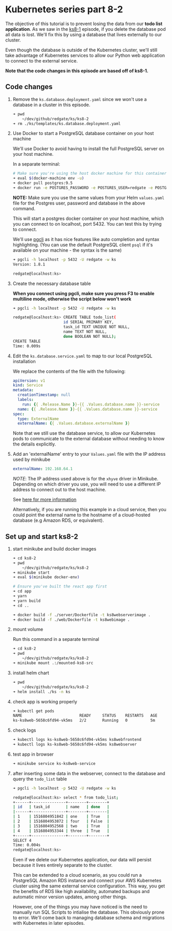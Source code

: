 # Kubernetes series part 8-2

The objective of this tutorial is to prevent losing the data from our **todo list application**. As we saw in the [ks8-1](../ks8-1/ks8-1.md) episode, if you delete the database pod all data is lost. We'll fix this by using a database that lives externally to our cluster.

Even though the database is outside of the Kubernetes cluster, we'll still take advantage of Kubernetes services to allow our Python web application to connect to the external service.

**Note that the code changes in this episode are based off of ks8-1.**

## Code changes

1. Remove the `ks.database.deployment.yaml` since we won't use a database in a cluster in this episode.

    ```bash
    ➜ pwd
        ~/dev/github/redgate/ks/ks8-2
    ➜ rm ./ks/templates/ks.database.deployment.yaml
    ```

1. Use Docker to start a PostgreSQL database container on your host machine

    We'll use Docker to avoid having to install the full PostgreSQL server on your host machine.

    In a separate terminal:

    ```bash
    # Make sure you're using the host docker machine for this container
    ➜ eval $(docker-machine env -u)
    ➜ docker pull postgres:9.5
    ➜ docker run -e POSTGRES_PASSWORD -e POSTGRES_USER=redgate -e POSTGRES_DB=ks -p 5432:5432 postgres:9.5
    ```

    **NOTE:** Make sure you use the same values from your Helm `values.yaml` file for the Postgres user, password and database in the above command.

    This will start a postgres docker container on your host machine, which you can connect to on localhost, port 5432. You can test this by trying to connect.

    We'll use [pgcli](https://github.com/dbcli/pgcli) as it has nice features like auto completion and syntax highlighting. (You can use the default PostgreSQL client `psql` if it's available on your machine - the syntax is the same)

    ```bash
    ➜ pgcli -h localhost -p 5432 -U redgate -w ks
    Version: 1.8.1
    
    redgate@localhost:ks> 
    ```

1. Create the necessary database table

    **When you connect using pgcli, make sure you press F3 to enable multiline mode, otherwise the script below won't work**
    
    ```bash
    ➜ pgcli -h localhost -p 5432 -U redgate -w ks

    redgate@localhost:ks> CREATE TABLE todo_list(
                          id SERIAL PRIMARY KEY,
                          task_id TEXT UNIQUE NOT NULL,
                          name TEXT NOT NULL,
                          done BOOLEAN NOT NULL);
    CREATE TABLE
    Time: 0.009s
    ```

1. Edit the `ks.database.service.yaml` to map to our local PostgreSQL installation

    We replace the contents of the file with the following:

    ```yaml
    apiVersion: v1
    kind: Service
    metadata:
      creationTimestamp: null
      labels:
        run: {{ .Release.Name }}-{{ .Values.database.name }}-service
      name: {{ .Release.Name }}-{{ .Values.database.name }}-service
    spec:
      type: ExternalName
      externalName: {{ .Values.database.externalName }}
    ```

    Note that we still use the database service, to allow our Kubernetes pods to communicate to the external database without needing to know the details explicitly.

1. Add an 'externalName' entry to your `Values.yaml` file with the IP address used by minikube

    ```yaml
    externalName: 192.168.64.1
    ```

    *NOTE*: The IP address used above is for the `xhyve` driver in Minikube.
    Depending on which driver you use, you will need to use a different IP address to connect out to the host machine.

    See [here for more information](https://github.com/kubernetes/minikube/blob/5f6075b2918e096dec30aecdd4e117c3c13f8e49/pkg/minikube/cluster/cluster.go#L287)

    Alternatively, if you are running this example in a cloud service, then you could point the external name to the hostname of a cloud-hosted database (e.g Amazon RDS, or equivalent).

## Set up and start ks8-2

1. start minikube and build docker images

    ```bash
    ➜ cd ks8-2
    ➜ pwd
        ~/dev/github/redgate/ks/ks8-2
    ➜ minikube start
    ➜ eval $(minikube docker-env)

    # Ensure you've built the react app first
    ➜ cd app
    ➜ yarn
    ➜ yarn build
    ➜ cd ..

    ➜ docker build -f ./server/Dockerfile -t ks8webserverimage .
    ➜ docker build -f ./web/Dockerfile -t ks8webimage .
    ```

1. mount volume

    Run this command in a separate terminal

    ```bash
    ➜ cd ks8-2
    ➜ pwd
        ~/dev/github/redgate/ks/ks8-2
    ➜ minikube mount .:/mounted-ks8-src
    ```

1. install helm chart

    ```bash
    ➜ pwd
        ~/dev/github/redgate/ks/ks8-2
    ➜ helm install ./ks -n ks
    ```

1. check app is working properly

    ```bash
    ➜ kubectl get pods
    NAME                         READY     STATUS    RESTARTS   AGE
    ks-ks8web-5658c6fd94-vk5ms   2/2       Running   0          5m
    ```

1. check logs

    ```bash
    ➜ kubectl logs ks-ks8web-5658c6fd94-vk5ms ks8webfrontend
    ➜ kubectl logs ks-ks8web-5658c6fd94-vk5ms ks8webserver
    ```

1. test app in browser

    ```bash
    ➜ minikube service ks-ks8web-service
    ```

1. after inserting some data in the webserver, connect to the database and query the `todo_list` table

    ```bash
    ➜ pgcli -h localhost -p 5432 -U redgate -w ks

    redgate@localhost:ks> select * from todo_list;
    +------+---------------+--------+--------+
    | id   | task_id       | name   | done   |
    |------+---------------+--------+--------|
    | 1    | 1516804951842 | one    | True   |
    | 2    | 1516804953872 | four   | False  |
    | 3    | 1516804952568 | two    | True   |
    | 4    | 1516804953344 | three  | True   |
    +------+---------------+--------+--------+
    SELECT 4
    Time: 0.004s
    redgate@localhost:ks> 
    ```

    Even if we delete our Kubernetes application, our data will persist because it lives entirely separate to the cluster.

    This can be extended to a cloud scenario, as you could run a PostgreSQL Amazon RDS instance and connect your AWS Kubernetes cluster using the same external service configuration. This way, you get the benefits of RDS like high availability, automated backups and automatic minor version updates, among other things.

    However, one of the things you may have noticed is the need to manually run SQL Scripts to intialise the database. This obviously prone to error. We'll come back to managing database schema and migrations with Kubernetes in later episodes.